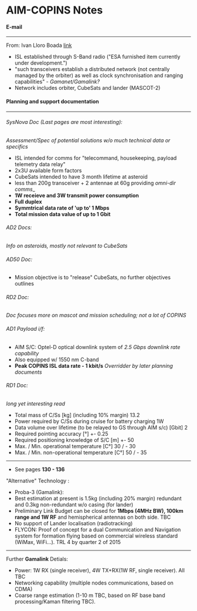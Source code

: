 # AIM-COPINS Notes

#### E-mail
-----------
From: Ivan Lloro Boada [link](lloro@ice.csic.es)

- ISL established through S-Band radio ("ESA furnished item currently under development.")
- "such transceivers establish a distributed network (not centrally managed by the orbiter) as well as clock synchronisation and ranging capabilities" - _Gamanet/Gamalink?_
- Network includes orbiter, CubeSats and lander (MASCOT-2)

#### Planning and support documentation
---------------------------------------

###### SysNova Doc (Last pages are most interesting):
_Assessment/Spec of potential solutions w/o much technical data or specifics_   

- ISL intended for comms for "telecommand, housekeeping, payload telemetry data relay"
- 2x3U available form factors
- CubeSats intended to have 3 month lifetime at asteroid
- less than 200g transceiver + 2 antennae at 60g providing _omni-dir comms__
- __1W receieve and 3W transmit power consumption__
- __Full duplex__
- __Symmtrical data rate of 'up to' 1 Mbps__
- __Total mission data value of up to 1 Gbit__

###### AD2 Docs:
_Info on asteroids, mostly not relevant to CubeSats_

###### AD50 Doc:
- Mission objective is to "release" CubeSats, no further objectives outlines

###### RD2 Doc:
_Doc focuses more on mascot and mission scheduling; not a lot of COPINS_

###### AD1 Payload i/f:
- AIM S/C: Optel-D optical downlink system of _2.5 Gbps downlink rate capability_
- Also equipped w/ 1550 nm C-band
- __Peak COPINS ISL data rate - 1 kbit/s__ _Overridder by later planning documents_

###### RD1 Doc:
_long yet interesting read_

- Total mass of C/Ss [kg] (including 10% margin) 13.2
- Power required by C/Ss during cruise for battery charging 1W
- Data volume over lifetime (to be relayed to GS through AIM s/c) [Gbit] 2
- Required pointing accuracy [°] +- 0.25
- Required positioning knowledge of S/C [m] +- 50
- Max. / Min. operational temperature [C°] 30 / - 30
- Max. / Min. non-operational temperature [C°] 50 / - 35
--------------------------------------------------------
- See pages __130 - 136__

"Alternative" Technology :

- Proba-3 (Gamalink):
- Best estimation at present is 1.5kg (including 20% margin) redundant and 0.3kg non-redundant w/o casing (for lander)
- Preliminary Link Budget can be closed for __1Mbps (4MHz BW), 100km range and 1W RF__ and hemispherical antennas on both side. TBC
- No support of Lander localisation (radiotracking)
- FLYCON: Proof of concept for a dual Communication and Navigation system for formation flying based on commercial wireless standard (WiMax, WiFi…). TRL 4 by quarter 2 of 2015
-----

Further __Gamalink__ Detials:

- Power: 1W RX (single receiver), 4W TX+RX(1W RF, single receiver). All TBC
- Networking capability (multiple nodes communications, based on CDMA)
- Coarse range estimation (1-10 m TBC, based on RF base band processing/Kaman filtering TBC).
